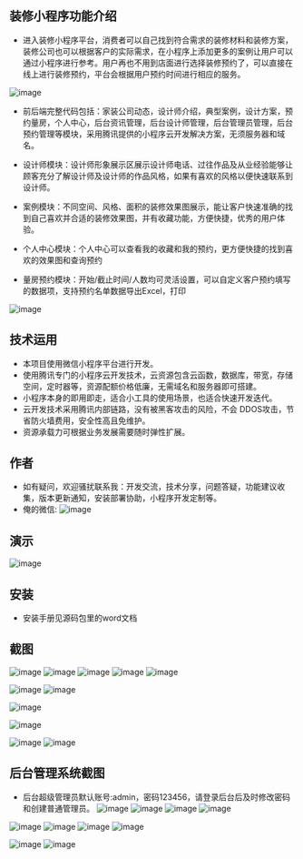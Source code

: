 ## 装修小程序功能介绍 
-  进入装修小程序平台，消费者可以自己找到符合需求的装修材料和装修方案，装修公司也可以根据客户的实际需求，在小程序上添加更多的案例让用户可以通过小程序进行参考。用户再也不用到店面进行选择装修预约了，可以直接在线上进行装修预约，平台会根据用户预约时间进行相应的服务。

![image](https://user-images.githubusercontent.com/125971514/220474819-468f3f1d-deaa-41c6-adfd-54d42f57df4f.png)

- 前后端完整代码包括：家装公司动态，设计师介绍，典型案例，设计方案，预约量房，个人中心，后台资讯管理，后台设计师管理，后台管理员管理，后台预约管理等模块，采用腾讯提供的小程序云开发解决方案，无须服务器和域名。

- 设计师模块：设计师形象展示区展示设计师电话、过往作品及从业经验能够让顾客充分了解设计师及设计师的作品风格，如果有喜欢的风格以便快速联系到设计师。
- 案例模块：不同空间、风格、面积的装修效果图展示，能让客户快速准确的找到自己喜欢并合适的装修效果图，并有收藏功能，方便快捷，优秀的用户体验。
- 个人中心模块：个人中心可以查看我的收藏和我的预约，更方便快捷的找到喜欢的效果图和查询预约
- 量房预约模块：开始/截止时间/人数均可灵活设置，可以自定义客户预约填写的数据项，支持预约名单数据导出Excel，打印

![image](https://user-images.githubusercontent.com/125971514/220474845-8ff39b45-7b99-4d4a-8ac8-c3fe0d6c47d0.png)

## 技术运用
- 本项目使用微信小程序平台进行开发。
- 使用腾讯专门的小程序云开发技术，云资源包含云函数，数据库，带宽，存储空间，定时器等，资源配额价格低廉，无需域名和服务器即可搭建。
- 小程序本身的即用即走，适合小工具的使用场景，也适合快速开发迭代。
- 云开发技术采用腾讯内部链路，没有被黑客攻击的风险，不会 DDOS攻击，节省防火墙费用，安全性高且免维护。
- 资源承载力可根据业务发展需要随时弹性扩展。  



## 作者
- 如有疑问，欢迎骚扰联系我：开发交流，技术分享，问题答疑，功能建议收集，版本更新通知，安装部署协助，小程序开发定制等。
- 俺的微信: 
![image](https://user-images.githubusercontent.com/125971514/220474864-cb188eeb-cdd8-4b3f-9960-ba3a6669e2dc.png)



## 演示 
![image](https://user-images.githubusercontent.com/125971514/220474832-39cd8a15-9f9c-4389-8b8d-c3b1a6d7b78e.png)

## 安装

- 安装手册见源码包里的word文档




## 截图
![image](https://user-images.githubusercontent.com/125971514/220474903-2f7ca326-2897-49a9-be0c-8634513b0111.png)
![image](https://user-images.githubusercontent.com/125971514/220474930-7fc716bf-8bf0-4863-9126-a49c4faca238.png)
![image](https://user-images.githubusercontent.com/125971514/220474959-5640dab5-208a-4423-8b46-40674f453486.png)
![image](https://user-images.githubusercontent.com/125971514/220474990-9a1f2a3d-c08e-4ee6-9d1e-bec871fa7d81.png)
![image](https://user-images.githubusercontent.com/125971514/220475010-e505c38f-a4e3-43a2-8917-587edc24d470.png)

![image](https://user-images.githubusercontent.com/125971514/220475017-ecb17d0b-bdc1-4c29-9274-3a0b6d863586.png)
![image](https://user-images.githubusercontent.com/125971514/220475025-4b02f1ac-df2c-4529-a4c8-8f8172a9a793.png)

![image](https://user-images.githubusercontent.com/125971514/220475032-f0f51f86-2bbc-45b0-a6e2-02a538dd6e33.png)

![image](https://user-images.githubusercontent.com/125971514/220475046-c7fc0b7a-66d0-490f-b69d-dc3e8cb1248d.png)

 ![image](https://user-images.githubusercontent.com/125971514/220475049-3f9ae657-3c9c-4fc8-bc7c-86922def0b37.png)
![image](https://user-images.githubusercontent.com/125971514/220475062-632b2b14-561b-4b91-bd25-e89ba2075d62.png)


## 后台管理系统截图 
- 后台超级管理员默认账号:admin，密码123456，请登录后台后及时修改密码和创建普通管理员。
![image](https://user-images.githubusercontent.com/125971514/220475075-3bbbcc13-6466-44a4-9207-62ffe911b855.png)
![image](https://user-images.githubusercontent.com/125971514/220475094-9cfb94d7-dfee-49bc-967a-20fcc6f68818.png)
![image](https://user-images.githubusercontent.com/125971514/220475105-11c95bb3-b019-430d-94fa-29189b37837d.png)
![image](https://user-images.githubusercontent.com/125971514/220475114-fae982bc-9c3b-47ca-b989-1fc78c7fdf20.png)

![image](https://user-images.githubusercontent.com/125971514/220475122-66fd3e91-1fbc-4d92-a278-ecb6ed6c9d22.png)
![image](https://user-images.githubusercontent.com/125971514/220475131-2ed8eb31-ce67-47dc-910c-a2352f63779d.png)
![image](https://user-images.githubusercontent.com/125971514/220475144-540a6195-f1ad-429b-af68-6c98da36343d.png)
![image](https://user-images.githubusercontent.com/125971514/220475152-4e4b6fb3-a21a-49b6-88fb-81a328de172a.png)

![image](https://user-images.githubusercontent.com/125971514/220475159-2afc6ef5-4be7-4bea-a99a-9813bb1eb885.png)
![image](https://user-images.githubusercontent.com/125971514/220475169-ff424f94-35a2-4f43-b232-132d47f8b8db.png)





 
